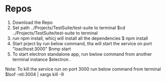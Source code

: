 # Repos
1. Download the Repo
2. Set path ../Projects/TestSuite/test-suite to terminal
    $cd ../Projects/TestSuite/test-suite to terminal
3. run npm install, whicj will install all the dependencies
    $ npm install
4. Start prject by run below command, tha will start the service on port "loaclhost:3000" 
    $nmp start
5. To start electron standalone app, run bwlow command from another terminal instance
    $electron .
    
Note: To kill the service run on port 3000 run below command from terminal
  $lsof -nti:3004 | xargs kill -9

